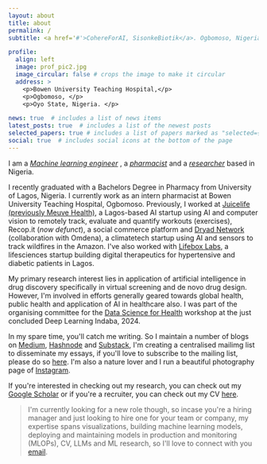 ```yaml
---
layout: about
title: about
permalink: /
subtitle: <a href='#'>CohereForAI, SisonkeBiotik</a>. Ogbomoso, Nigeria.

profile:
  align: left
  image: prof_pic2.jpg
  image_circular: false # crops the image to make it circular
  address: >
    <p>Bowen University Teaching Hospital,</p>
    <p>Ogbomoso, </p>
    <p>Oyo State, Nigeria. </p>

news: true  # includes a list of news items
latest_posts: true  # includes a list of the newest posts
selected_papers: true # includes a list of papers marked as "selected={true}"
social: true  # includes social icons at the bottom of the page
---
```


I am a <a href='#'><i>Machine learning engineer</i></a> , a <a href='#'><i>pharmacist</i></a> and a <a href='#'><i>researcher</i></a> based in Nigeria.

I recently graduated with a Bachelors Degree in Pharmacy from University of Lagos, Nigeria. I currently work as an intern pharmacist at Bowen University Teaching Hospital, Ogbomoso. Previously, I worked at [Juicelife (previously Meuve Health)](https://www.juicelife.io), a Lagos-based AI startup using AI and computer vision to remotely track, evaluate and quantify workouts (exercises), Recop.it (<i>now defunct</i>), a social commerce platform and [Dryad Network](https://www.dryad.net) (collaboration with Omdena), a climatetech startup using AI and sensors to track wildfires in the Amazon. I've also worked with [Lifebox Labs](https://lifebox.ng), a lifesciences startup building digital therapeutics for hypertensive and diabetic patients in Lagos. 

My primary research interest lies in application of artificial intelligence in drug discovery specifically in virtual screening and de novo drug design. However, I'm involved in efforts generally geared towards global health, public health and application of AI in healthcare also. I was part of the organising committee for the [Data Science for Health](https://ro-ya-cv4africa.github.io/homepage/event_workshop.html) workshop at the just concluded Deep Learning Indaba, 2024.

In my spare time, you'll catch me writing. So I maintain a number of blogs on [Medium](https://madeofajala.medium.com), [Hashnode](https://madeofajala.hashnode.dev) and [Substack](https://the-continum.substack.com), I'm creating a centralised mailimg list to disseminate my essays, if you'll love to subscribe to the mailing list, please do so [here](blog/2024/mailing-list). I'm also a nature lover and I run a beautiful photography page of [Instagram](https://instagram.com/shotsbymarve).

If you're interested in checking out my research, you can check out my [Google Scholar](https://scholar.google.com/citations?user=67T6um4AAAAJ&hl=en) or if you're a recruiter, you can check out my CV [here](assets/pdf/CV-Marvellous-Ajala.pdf).

> I'm currently looking for a new role though, so incase you're a hiring manager and just looking to hire one for your team or company, my expertise spans visualizations, building machine learning models, deploying and  maintaining models in production and monitoring (MLOPs), CV, LLMs and ML research, so I'll love to connect with you [email](mailto:ajalaoluwamayowa00@gmail.com).

